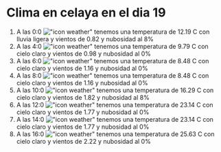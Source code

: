 # Clima en celaya en el dia 19

1. A las 0:0 !["icon weather"](http://openweathermap.org/img/w/10n.png) tenemos una temperatura de 12.19 C con lluvia ligera y  vientos de 0.82 y nubosidad al 8%
1. A las 4:0 !["icon weather"](http://openweathermap.org/img/w/01n.png) tenemos una temperatura de 9.79 C con cielo claro y  vientos de 0.98 y nubosidad al 0%
1. A las 6:0 !["icon weather"](http://openweathermap.org/img/w/01n.png) tenemos una temperatura de 8.48 C con cielo claro y  vientos de 1.16 y nubosidad al 0%
1. A las 8:0 !["icon weather"](http://openweathermap.org/img/w/01d.png) tenemos una temperatura de 8.48 C con cielo claro y  vientos de 1.16 y nubosidad al 0%
1. A las 10:0 !["icon weather"](http://openweathermap.org/img/w/02d.png) tenemos una temperatura de 16.29 C con cielo claro y  vientos de 1.82 y nubosidad al 8%
1. A las 12:0 !["icon weather"](http://openweathermap.org/img/w/01d.png) tenemos una temperatura de 23.14 C con cielo claro y  vientos de 1.77 y nubosidad al 0%
1. A las 14:0 !["icon weather"](http://openweathermap.org/img/w/01d.png) tenemos una temperatura de 23.14 C con cielo claro y  vientos de 1.77 y nubosidad al 0%
1. A las 16:0 !["icon weather"](http://openweathermap.org/img/w/01d.png) tenemos una temperatura de 25.63 C con cielo claro y  vientos de 2.22 y nubosidad al 0%
